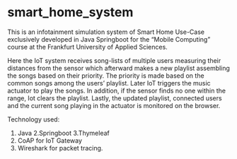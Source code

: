 # smart_home_system
This is an infotainment simulation system of Smart Home Use-Case exclusively developed in Java Springboot for the “Mobile Computing” course 
at the Frankfurt University of Applied Sciences. 

Here the IoT system receives song-lists of multiple users measuring their distances from the sensor which afterward makes a new 
playlist assembling the songs based on their priority. The priority is made based on the common songs among the users’ playlist. 
Later IoT triggers the music actuator to play the songs. In addition, if the sensor finds no one within the range, 
Iot clears the playlist. Lastly, the updated playlist, connected users and the current song playing in the actuator is monitored on the browser. 

Technology used:
1. Java
2.Springboot
3.Thymeleaf
4. CoAP for IoT Gateway
5. Wireshark for packet tracing.

